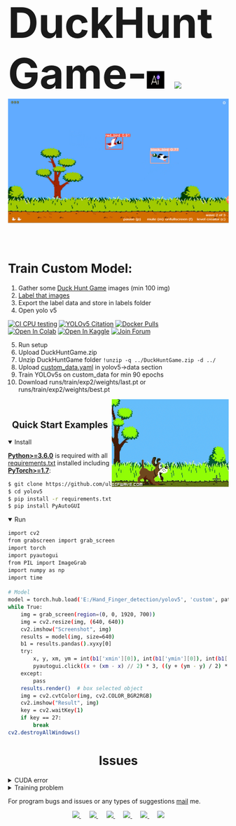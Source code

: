 <h1 style="font-size:10vw"> DuckHuntGame-<img src="https://github.com/SOURAB-BAPPA/DuckHuntGame-AI/blob/main/ai.gif" width=40 height=40 />  <img src="https://user-images.githubusercontent.com/73097560/115834477-dbab4500-a447-11eb-908a-139a6edaec5c.gif">
<img src="https://github.com/SOURAB-BAPPA/DuckHuntGame-AI/blob/main/DuckHunt.png" >

# Train Custom Model:
1. Gather some [Duck Hunt Game](https://duckhuntjs.com/index.html) images (min 100 img)
2. [Label that images](https://www.makesense.ai/)
3. Export the label data and store in labels folder
4. Open yolo v5
<div>
   <a href="https://github.com/ultralytics/yolov5/actions"><img src="https://github.com/ultralytics/yolov5/workflows/CI%20CPU%20testing/badge.svg" alt="CI CPU testing"></a>
   <a href="https://zenodo.org/badge/latestdoi/264818686"><img src="https://zenodo.org/badge/264818686.svg" alt="YOLOv5 Citation"></a>
   <a href="https://hub.docker.com/r/ultralytics/yolov5"><img src="https://img.shields.io/docker/pulls/ultralytics/yolov5?logo=docker" alt="Docker Pulls"></a>
   <br>
   <a href="https://colab.research.google.com/github/ultralytics/yolov5/blob/master/tutorial.ipynb"><img src="https://colab.research.google.com/assets/colab-badge.svg" alt="Open In Colab"></a>
   <a href="https://www.kaggle.com/ultralytics/yolov5"><img src="https://kaggle.com/static/images/open-in-kaggle.svg" alt="Open In Kaggle"></a>
   <a href="https://join.slack.com/t/ultralytics/shared_invite/zt-w29ei8bp-jczz7QYUmDtgo6r6KcMIAg"><img src="https://img.shields.io/badge/Slack-Join_Forum-blue.svg?logo=slack" alt="Join Forum"></a>
</div>

5. Run setup
6. Upload DuckHuntGame.zip
7. Unzip DuckHuntGame folder ```!unzip -q ../DuckHuntGame.zip -d ../```
8. Upload [custom_data.yaml](https://github.com/SOURAB-BAPPA/DuckHuntGame-AI/blob/main/custom_data.yaml) in yolov5->data section
9. Train YOLOv5s on custom_data for min 90 epochs
10. Download runs/train/exp2/weights/last.pt or runs/train/exp2/weights/best.pt

<img alt="Coding Gif" src="https://github.com/SOURAB-BAPPA/DuckHuntGame-AI/blob/main/duck-hunt.gif" height="200" align="right"/>
<br/>

## <div align="center">Quick Start Examples</div> 

<details open>
<summary>Install</summary>

[**Python>=3.6.0**](https://www.python.org/) is required with all
[requirements.txt](https://github.com/ultralytics/yolov5/blob/master/requirements.txt) installed including
[**PyTorch>=1.7**](https://pytorch.org/get-started/locally/):
<!-- $ sudo apt update && apt install -y libgl1-mesa-glx libsm6 libxext6 libxrender-dev -->

```bash
$ git clone https://github.com/ultralytics/yolov5
$ cd yolov5
$ pip install -r requirements.txt
$ pip install PyAutoGUI
```

</details>
<details open>
<summary>Run</summary>

```bash
import cv2
from grabscreen import grab_screen
import torch
import pyautogui
from PIL import ImageGrab
import numpy as np
import time

# Model
model = torch.hub.load('E:/Hand_Finger_detection/yolov5', 'custom', path='D:/last.pt', source='local')  # local repo  
while True:
    img = grab_screen(region=(0, 0, 1920, 700))
    img = cv2.resize(img, (640, 640))
    cv2.imshow("Screenshot", img)
    results = model(img, size=640)
    b1 = results.pandas().xyxy[0]
    try:
        x, y, xm, ym = int(b1['xmin'][0]), int(b1['ymin'][0]), int(b1['xmax'][0]), int(b1['ymax'][0])
        pyautogui.click((x + (xm - x) // 2) * 3, ((y + (ym - y) / 2) * 35) // 32)
    except:
        pass
    results.render()  # box selected object
    img = cv2.cvtColor(img, cv2.COLOR_BGR2RGB)
    cv2.imshow("Result", img)
    key = cv2.waitKey(1)
    if key == 27:
        break
cv2.destroyAllWindows()
```

</details>

# <div align="center">Issues</div>

<details close>
<summary>CUDA error</summary>
  
1. [Select based on your system](https://pytorch.org/)
2. Update graphics driver
3. This command must run successfully if solved CUDA problem
  ```
  import torch
  torch.zeros(1).cuda()
  ```
 [Not Solved](https://stackoverflow.com/questions/60987997/why-torch-cuda-is-available-returns-false-even-after-installing-pytorch-with/61034368#61034368)
 
</details>
<details close>
<summary>Training problem</summary>
  
[Support video](https://www.youtube.com/watch?v=GRtgLlwxpc4)
 
</details>

For program bugs and issues or any types of suggestions [mail](mailto:maitysourab@gmail.com) me.

<div align="center">
    <a href="https://github.com/ultralytics">
        <img src="https://github.com/ultralytics/yolov5/releases/download/v1.0/logo-social-github.png" width="3%"/>
    </a>
    <img width="3%" />
    <a href="https://www.linkedin.com/company/ultralytics">
        <img src="https://github.com/ultralytics/yolov5/releases/download/v1.0/logo-social-linkedin.png" width="3%"/>
    </a>
    <img width="3%" />
    <a href="https://twitter.com/ultralytics">
        <img src="https://github.com/ultralytics/yolov5/releases/download/v1.0/logo-social-twitter.png" width="3%"/>
    </a>
    <img width="3%" />
    <a href="https://youtube.com/ultralytics">
        <img src="https://github.com/ultralytics/yolov5/releases/download/v1.0/logo-social-youtube.png" width="3%"/>
    </a>
    <img width="3%" />
    <a href="https://www.facebook.com/ultralytics">
        <img src="https://github.com/ultralytics/yolov5/releases/download/v1.0/logo-social-facebook.png" width="3%"/>
    </a>
    <img width="3%" />
    <a href="https://www.instagram.com/ultralytics/">
        <img src="https://github.com/ultralytics/yolov5/releases/download/v1.0/logo-social-instagram.png" width="3%"/>
    </a>
</div>
